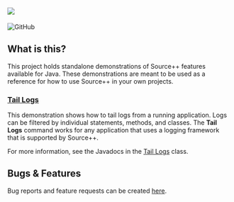 # ![](https://github.com/sourceplusplus/sourceplusplus/blob/master/.github/media/sourcepp_logo.svg)

![GitHub](https://img.shields.io/github/license/sourceplusplus/protocol)

## What is this?

This project holds standalone demonstrations of Source++ features available for Java. These demonstrations are meant to
be used as a reference for how to use Source++ in your own projects.

### [Tail Logs](./src/main/java/spp/demo/command/TailLogs.java)

This demonstration shows how to tail logs from a running application. Logs can be filtered by individual statements,
methods, and classes. The **Tail Logs** command works for any application that uses a logging framework that is supported by Source++.

For more information, see the Javadocs in the [Tail Logs](./src/main/java/spp/demo/command/TailLogs.java) class.

## Bugs & Features

Bug reports and feature requests can be created [here](https://github.com/sourceplusplus/sourceplusplus/issues).
